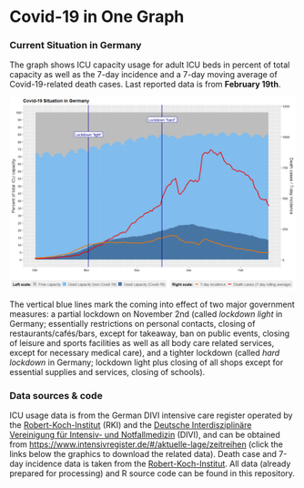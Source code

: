 Covid-19 in One Graph
================

### Current Situation in Germany

The graph shows ICU capacity usage for adult ICU beds in percent of
total capacity as well as the 7-day incidence and a 7-day moving average of Covid-19-related death cases. Last reported data is from **February 19th**.

![](onepicture.png)

The vertical blue lines mark the coming into effect of two major
government measures: a partial lockdown on November 2nd (called
*lockdown light* in Germany; essentially restrictions on personal
contacts, closing of restaurants/cafés/bars, except for takeaway, ban on
public events, closing of leisure and sports facilities as well as all
body care related services, except for necessary medical care), and a
tighter lockdown (called *hard lockdown* in Germany; lockdown light plus
closing of all shops except for essential supplies and services, closing
of schools).


### Data sources & code

ICU usage data is from the German DIVI intensive care register operated by the
[Robert-Koch-Institut]() (RKI) and the [Deutsche Interdisziplinäre
Vereinigung für Intensiv- und Notfallmedizin](https://www.divi.de/)
(DIVI), and can be obtained from
<https://www.intensivregister.de/#/aktuelle-lage/zeitreihen> (click the
links below the graphics to download the related data).
Death case and 7-day incidence data is taken from the [Robert-Koch-Institut](https://www.rki.de/DE/Content/InfAZ/N/Neuartiges_Coronavirus/Daten/Fallzahlen_Daten.html;jsessionid=FB9800F61AE81ACFF850FB2567F1F1DB.internet071?nn=2386228).
All data (already prepared for processing) and R source code can be found in this repository.